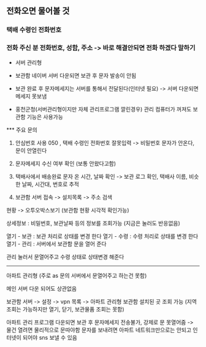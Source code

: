 ## 전화오면 물어볼 것

### 택배 수령인 전화번호

### 전화 주신 분 전화번호, 성함, 주소 -> 바로 해결안되면 전화 하겠다 말하기


- 서버 관리형

- 보관함 네이버 서버 다운되면 보관 후 문자 발송이 안됨

- 보관 완료 후 문자메세지는 서버를 통해서 전달된다(인터넷 필요) -> 서버 다운되면 메세지 못보냄

- 홍천군청(서버관리형이지만 자체 관리프로그램 깔린경우)
관리 컴퓨터가 꺼져도 보관함 기능은 사용가능

*** 주요 문의 

1.  안심번호 사용 050 , 택배 수령인 전화번호 잘못입력 -> 비밀번호 문자가 안온다, 문이 안열린다 

2. 문자메세지 수신 여부 확인 (보통 안왔다고함)

3. 택배사에서 배송완료 문자 온 시간, 날짜 확인 -> 보관 로그 확인, 택배사 이름, 비슷한 날짜, 시간대, 번호로 추적 

4. 보관함 서버 접속 -> 설치목록 -> 주소 검색 

현황 -> 오투오박스보기 (보관함 현황 시각적 확인가능)

상세정보      :  비밀번호, 보관날짜 등의 정보를 조회가능 (지금은 눌러도 반응없음)

열기 - 보관  :  보관 처리로 상태를 변경 한다
열기 - 수령  :  수령 처리로 상태를 변경 한다	
열기 - 관리  :  서버에서 보관함 문을 열어 준다

관리 눌러서 문열어주고 수령 상태로 상태변경 해준다

---

아파트 관리형 (주로 as 문의 서버에서 문열어주고 하는건 못함)

메인 서버 다운 되어도 상관없음

보관함 서버 -> 설정 -> vpn 목록 -> 아파트 관리형 보관함 설치된 곳 조회 가능
(지역 조회는 가능하지만 열기, 닫기, 보관물품 조회는 못함)

아파트 관리 프로그램 다운되면 보관 후 문자메세지 전송불가, 강제로 문 못열어줌 -> 물건 열려면 물리적으로 문따야함
문자를 보내려면 아파트 네트워크만으로는 안되고 인터넷이 되어야 sns 보낼 수 있음









